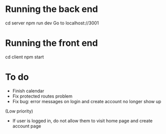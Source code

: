# Running the back end

cd server
npm run dev
Go to localhost://3001

# Running the front end

cd client
npm start

# To do

- Finish calendar
- Fix protected routes problem
- Fix bug: error messages on login and create account no longer show up

(Low priority)

- If user is logged in, do not allow them to visit home page and create account page
